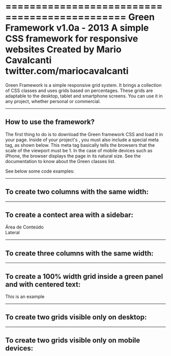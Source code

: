 ==============================================
Green Framework v1.0a - 2013
A simple CSS framework for responsive websites
Created by Mario Cavalcanti
twitter.com/mariocavalcanti
==============================================

Green Framework is a simple responsive grid system. It brings a collection of CSS classes and uses grids based on percentages. These grids are adaptable to the desktop, tablet and smartphone screens. You can use it in any project, whether personal or commercial.

--------------------------
How to use the framework?
--------------------------

The first thing to do is to download the Green framework CSS and load it in your page. Inside of your project's <head>, you must also include a special meta tag, as shown below. This meta tag basically tells the browsers that the scale of the viewport must be 1. In the case of mobile devices such as iPhone, the browser displays the page in its natural size. See the documentation to know about the Green classes list.

<link href='css/green.css' rel='stylesheet' type='text/css'>
<meta name="viewport" content="width=device-width, initial-scale=1, minimum-scale=1, maximum-scale=1" />

See below some code examples:

-------------------------------------------
To create two columns with the same width:
-------------------------------------------

<div class="container">
    <div class="grid-50"></div>
    <div class="grid-50"></div>
</div>

-----------------------------------------
To create a contect area with a sidebar:
-----------------------------------------

<div class="container">
    <div class="grid-70">Área de Conteúdo</div>
    <div class="grid-30">Lateral</div>
</div>

----------------------------------------------
To create three columns with the same width:
----------------------------------------------

<div class="container">
    <div class="grid-33"></div>
    <div class="grid-33"></div>
    <div class="grid-33"></div>
</div>

-------------------------------------------------------------------------
To create a 100% width grid inside a green panel and with centered text:
-------------------------------------------------------------------------

<div class="pnl-green">
    <div class="container">
    <div class="grid-100 txt-center">This is an example</div>
    </div>
</div>

---------------------------------------------
To create two grids visible only on desktop:
---------------------------------------------

<div class="container only-desktop">
    <div class="grid-40"></div>
    <div class="grid-60"></div>
</div>

----------------------------------------------------
To create two grids visible only on mobile devices:
----------------------------------------------------

<div class="container only-mobile">
    <div class="grid-40"></div>
    <div class="grid-60"></div>
</div>
